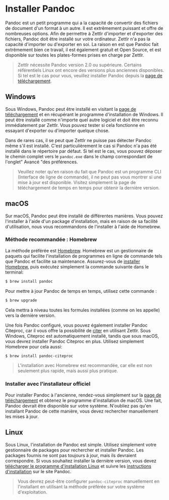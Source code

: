 # Installer Pandoc

Pandoc est un petit programme qui a la capacité de convertir des fichiers de document d'un format à un autre. Il est extrêmement puissant et offre de nombreuses options. Afin de permettre à Zettlr d'importer et d'exporter des fichiers, Pandoc doit être installé sur votre ordinateur. Zettlr n'a pas la capacité d'importer ou d'exporter en soi. La raison en est que Pandoc fait extrêmement bien ce travail, il est également gratuit et Open Source, et est disponible sur toutes les plates-formes prises en charge par Zettlr.

> Zettlr nécessite Pandoc version 2.0 ou supérieure. Certains référentiels Linux ont encore des versions plus anciennes disponibles. Si tel est le cas pour vous, veuillez installer Pandoc depuis la [page de téléchargement](https://github.com/jgm/pandoc/releases/latest).

## Windows

Sous Windows, Pandoc peut être installé en visitant la [page de téléchargement](https://github.com/jgm/pandoc/releases/latest) et en récupérant le programme d'installation de Windows. Il peut être installé comme n'importe quel autre logiciel et doit être reconnu immédiatement par Zettlr. Vous pouvez tester si cela fonctionne en essayant d'exporter ou d'importer quelque chose.

Dans de rares cas, il se peut que Zettlr ne puisse pas détecter Pandoc même s'il est installé. C'est particulièrement le cas si Pandoc n'a pas été installé dans le répertoire par défaut. Si tel est le cas, vous pouvez déposer le chemin complet vers le `pandoc.exe` dans le champ correspondant de l'onglet" Avancé "des préférences.

> Veuillez noter qu'en raison du fait que Pandoc est un programme CLI (Interface de ligne de commande), il ne peut pas vous montrer si une mise à jour est disponible. Visitez simplement la page de téléchargement de temps en temps pour obtenir la dernière version.

## macOS

Sur macOS, Pandoc peut être installé de différentes manières. Vous pouvez l'installer à l'aide d'un package d'installation, mais en raison de sa facilité d'utilisation, nous vous recommandons de l'installer à l'aide de Homebrew.

### Méthode recommandée : Homebrew

La méthode préférée est [Homebrew](https://brew.sh/). Homebrew est un gestionnaire de paquets qui facilite l'installation de programmes en ligne de commande tels que Pandoc et facilite sa maintenance. Assurez-vous de [installer Homebrew](https://brew.sh/), puis exécutez simplement la commande suivante dans le terminal:

```bash
$ brew install pandoc
```

Pour mettre à jour Pandoc de temps en temps, utilisez cette commande :

```bash
$ brew upgrade
```

Cela mettra à niveau toutes les formules installées (comme on les appelle) vers la dernière version.

Une fois Pandoc configuré, vous pouvez également installer Pandoc Citeproc, car il vous offre la possibilité de [citer](academic/citations.md) en utilisant Zettlr. Sous Windows, Citeproc est automatiquement installé, tandis que sous macOS, vous devrez installer Pandoc Citeproc en plus. Utilisez simplement Homebrew pour cela aussi:

```bash
$ brew install pandoc-citeproc
```

> L'installation avec Homebrew est recommandée, car elle est non seulement plus rapide, mais aussi plus pratique.

### Installer avec l'installateur officiel

Pour installer Pandoc à l'ancienne, rendez-vous simplement sur la [page de téléchargement](https://github.com/jgm/pandoc/releases/latest) et obtenez le programme d'installation de macOS. Une fait, Pandoc devrait être disponible sur votre système. N'oubliez pas qu'en installant Pandoc de cette manière, vous devez rechercher manuellement les mises à jour.

## Linux

Sous Linux, l'installation de Pandoc est simple. Utilisez simplement votre gestionnaire de packages pour rechercher et installer Pandoc. Les packages fournis ne sont pas toujours à jour, mais ils devraient correspondre. Si vous souhaitez installer la dernière version, vous devez [télécharger le programme d'installation Linux](https://github.com/jgm/pandoc/releases/latest) et suivre les [instructions d'installation](https://pandoc.org/install.html) sur le site Pandoc.

> Vous devrez peut-être configurer `pandoc-citeproc` manuellement en l'installant en utilisant la méthode préférée sur votre système d'exploitation.
